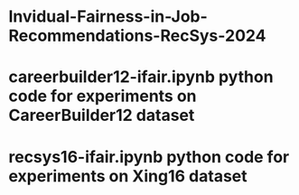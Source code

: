 # Invidual-Fairness-in-Job-Recommendations-RecSys-2024
# careerbuilder12-ifair.ipynb  python code for experiments on CareerBuilder12 dataset
# recsys16-ifair.ipynb  python code for experiments on Xing16 dataset
